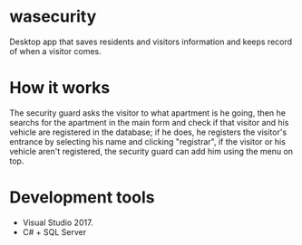 # wasecurity
Desktop app that saves residents and visitors information and keeps record of when a visitor comes.

# How it works

The security guard asks the visitor to what apartment is he going, then he searchs for the apartment in the main form and check if that visitor and his vehicle are registered in the database; if he does, he registers the visitor's entrance by selecting his name and clicking "registrar", if the visitor or his vehicle aren't registered, the security guard can add him using the menu on top.

# Development tools 
* Visual Studio 2017.
* C# + SQL Server
